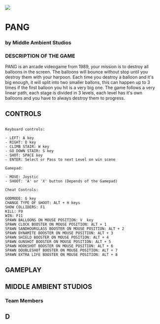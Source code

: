 ![](https://i.imgur.com/yibELGG.png)

# PANG

### by Middle Ambient Studios

### DESCRIPTION OF THE GAME

PANG is an arcade videogame from 1989, your mission is to destroy all balloons in the screen. The balloons
will bounce without stop until you destroy them with your harpoon. Each time you destroy a balloon and it's
big enough, it will split into two smaller ballons, this can happen up to 3 times if the first balloon you hit is 
a very big one. The game follows a very linear path, each stage is divided in 3 levels, each level has it's own
balloons and you have to always destroy them to progress.

## CONTROLS
~~~~~~~~~~~~~~~

Keyboard controls:

- LEFT: A key
- RIGHT: D key
- CLIMB STAIR: W key
- GO DOWN STAIR: S key
- SHOT: SPACE key
- ENTER: Select or Pass to next Level on win scene

Gamepad:

- MOVE: Joystic
- SHOOT: 'A' or 'X' button (Depends of the Gamepad)

Cheat Controls:

GODMODE: G key
CHANGE TYPE OF SHOOT: ALT + H keys
SHOW COLLIDERS: F1
KILL: F9
WIN: F11
SPAWN BALLOONS ON MOUSE POSITION: V  key
SPAWN CLOCK BOOSTER ON MOUSE POSITION: ALT + 1 
SPAWN SANDHOURGLASS BOOSTER ON MOUSE POSITION: ALT + 2 
SPAWN DYNAMITE BOOSTER ON MOUSE POSITION: ALT + 3 
SPAWN SHIELD BOOSTER ON MOUSE POSITION: ALT + 4 
SPAWN GUNSHOT BOOSTER ON MOUSE POSITION: ALT + 5 
SPAWN HOOKSHOT BOOSTER ON MOUSE POSITION: ALT + 6 
SPAWN DOUBLESHOT BOOSTER ON MOUSE POSITION: ALT + 7 
SPAWN EXTRA LIFE BOOSTER ON MOUSE POSITION: ALT + 8 

~~~~~~~~~~~~~~~

## GAMEPLAY



## MIDDLE AMBIENT STUDIOS


### Team Members

## D
